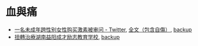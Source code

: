 # 血與痛

- [一名未成年跨性别女性购买激素被审问 - Twitter](http://archive.today/2023.05.16-123007/https://twitter.com/AsaTsukiSioKumo/status/1658249644068175872), [全文（包含自傷）](http://archive.today/2023.05.16-123200/https://twitter.com/AsaTsukiSioKumo/status/1658361452863045632), [backup](https://web.archive.org/web/20230516124239/https://twitter.com/AsaTsukiSioKumo/status/1658361452863045632)
- [扭轉治療湖南益阳成才励志教育学校](http://archive.today/2023.05.16-124133/https://twitter.com/ChrysalisQWQ/status/1655163765799931906), [backup](https://web.archive.org/web/20230516124320/https://twitter.com/ChrysalisQWQ/status/1655163765799931906)
